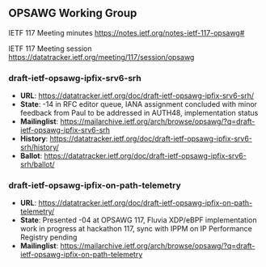 ## OPSAWG Working Group

IETF 117 Meeting minutes
https://notes.ietf.org/notes-ietf-117-opsawg#

IETF 117 Meeting session
https://datatracker.ietf.org/meeting/117/session/opsawg

### draft-ietf-opsawg-ipfix-srv6-srh
* **URL**: https://datatracker.ietf.org/doc/draft-ietf-opsawg-ipfix-srv6-srh/
* **State**: -14 in RFC editor queue, IANA assignment concluded with minor feedback from Paul to be addressed in AUTH48, implementation status
* **Mailinglist**: https://mailarchive.ietf.org/arch/browse/opsawg/?q=draft-ietf-opsawg-ipfix-srv6-srh
* **History**: https://datatracker.ietf.org/doc/draft-ietf-opsawg-ipfix-srv6-srh/history/
* **Ballot**: https://datatracker.ietf.org/doc/draft-ietf-opsawg-ipfix-srv6-srh/ballot/

### draft-ietf-opsawg-ipfix-on-path-telemetry
* **URL**: https://datatracker.ietf.org/doc/draft-ietf-opsawg-ipfix-on-path-telemetry/
* **State**: Presented -04 at OPSAWG 117, Fluvia XDP/eBPF implementation work in progress at hackathon 117, sync with IPPM on IP Performance Registry pending
* **Mailinglist**: https://mailarchive.ietf.org/arch/browse/opsawg/?q=draft-ietf-opsawg-ipfix-on-path-telemetry